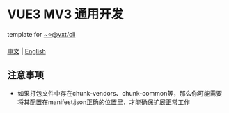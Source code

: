 # VUE3 MV3 通用开发

template for [~⭐@vxt/cli](https://github.com/noah227/vxt)

[中文](./README.zh_CN.md) | [English](./README.md)

## 注意事项

* 如果打包文件中存在chunk-vendors、chunk-common等，那么你可能需要将其配置在manifest.json正确的位置里，才能确保扩展正常工作
